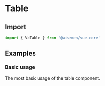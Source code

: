 # Table 

## Import

```ts
import { VcTable } from '@wisemen/vue-core'
```

<!-- @include: ./table-meta.md -->

## Examples

### Basic usage
The most basic usage of the table component.

<ComponentPreview name="table/basic" />